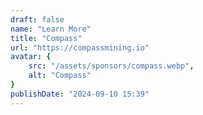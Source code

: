 ```yaml
---
draft: false
name: "Learn More"
title: "Compass"
url: "https://compassmining.io"
avatar: {
    src: "/assets/sponsors/compass.webp",
    alt: "Compass"
}
publishDate: "2024-09-10 15:39"
---
```


